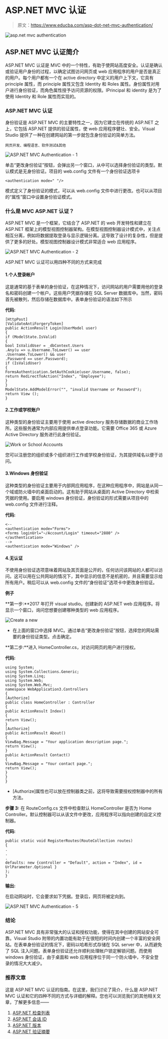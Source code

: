 # ASP.NET MVC 认证

> 原文：<https://www.educba.com/asp-dot-net-mvc-authentication/>

![asp.net mvc authentication](img/bcce73207a28893d51088fd4f1d0fe5c.png)



## ASP.NET MVC 认证简介

ASP.NET MVC 认证是 MVC 中的一个特性，有助于使网站高度安全。认证是确认或验证用户身份的过程，以确定试图访问网页或 web 应用程序的用户是否是真正的用户。每个用户都有一个在 active directory 中定义的用户上下文，它具有 principle 属性，而 principle 属性又包含 Identity 和 Roles 属性。身份属性对用户进行身份验证，而角色属性授予访问资源的权限。IPrincipal 和 identity 是为了使用 Identity 和 Role 属性而实现的。

### ASP.NET MVC 认证

身份验证是 ASP.NET MVC 的主要特性之一，因为它建立在传统的 ASP.NET 之上，它包括 ASP.NET 提供的验证属性，使 web 应用程序健壮、安全。Visual Studio 提供了一种在创建网站的第一步就包含身份验证的简单方法。

<small>网页开发、编程语言、软件测试&其他</small>

![ASP.NET MVC Authentication - 1](img/be00cd9c8f6042a18ab4fddc402604b3.png)



单击“更改身份验证”按钮，会弹出另一个窗口，从中可以选择身份验证的类型。默认模式是无身份验证。项目的 web.config 文件有一个身份验证选项卡

```
<authentication mode=" "/>
```

模式定义了身份验证的模式，可以从 web.config 文件中进行更改。也可以从项目的“属性”窗口中设置身份验证模式。

### 什么是 MVC ASP.NET 认证？

ASP.NET MVC 是一个框架，它结合了 ASP.NET 的 web 开发特性和建立在 ASP.NET 框架上的模型视图控制器架构。在模型视图控制器设计模式中，关注点相互分离，例如将数据提取登录与显示逻辑分离。这导致了设计的复杂性，但是提供了更多的好处。模型视图控制器设计模式非常适合 web 应用程序。

![ASP.NET MVC Authentication - 2](img/913747de4024800b765789a142031193.png)



ASP.NET MVC 认证可以用四种不同的方式来完成

#### 1.个人登录帐户

这是通常的基于表单的身份验证，在这种情况下，访问网站的用户需要用他的登录名和密码创建一个帐户。这些用户凭据存储在 SQL Server 数据库中。当然，密码首先被散列，然后存储在数据库中。表单身份验证的语法如下所示

**代码:**

```
[HttpPost]
[ValidateAntiForgeryToken]
public ActionResult Login(UserModel user)
{
if (ModelState.IsValid)
{
bool IsValidUser = _dbContext.Users
.Any(u => u.Username.ToLower() == user
.Username.ToLower() && user
.Password == user.Password);
if (IsValidUser)
{
FormsAuthentication.SetAuthCookie(user.Username, false);
return RedirectToAction("Index", "Employee");
}
}
ModelState.AddModelError("", "invalid Username or Password");
return View ();
}
```

#### 2.工作或学校账户

这种类型的身份验证主要用于使用 active directory 服务存储数据的商业工作场所。这些服务通常为内部应用提供单点登录功能。它需要 Office 365 或 Azure Active Directory 服务进行此身份验证。

![Work or School Accounts](img/dd8dd805f93fbe6e265dc76aadfbf76e.png)



您可以注册您的组织或多个组织进行工作或学校身份验证，为其提供域名以便于访问。

#### 3.Windows 身份验证

这种类型的身份验证主要用于内部网应用程序，在这种应用程序中，网站是从同一个域或防火墙中的桌面启动的。这有助于网站从桌面的 Active Directory 中检索凭据的使用。要启用 windows 身份验证，身份验证的形式需要从项目中的 web.config 文件进行注释。

**代码:**

```
<--
<authentication mode="Forms">
<forms loginUrl="~/Account/Login" timeout="2880" />
</authentication>
-->
<authentication mode="Windows" />
```

#### 4.无认证

不使用身份验证选项意味着网站及其页面是公开的，任何访问该网站的人都可以访问。这可以用在公共网站的情况下，其中显示的信息不是机密的，并且需要显示给所有用户。稍后可以从 web.config 文件的“身份验证”选项卡中更改身份验证。

**例子**

**第一步:**2017 年打开 visual studio。创建新的 ASP.NET web 应用程序。将显示一个窗口，询问您想要创建哪种类型的 web 应用程序。

![Create a new](img/82ba7fd6a5967a090b8572e7bbd3aaa7.png)



*   在上面的窗口中选择 MVC。通过单击“更改身份验证”按钮，选择您的网站需要的身份验证类型。点击确定。

**第二步:**进入 HomeController.cs，对访问网页的用户进行授权。

**代码:**

```
using System;
using System.Collections.Generic;
using System.Linq;
using System.Web;
using System.Web.Mvc;
namespace WebApplication3.Controllers
{
[Authorize]
public class HomeController : Controller
{
public ActionResult Index()
{
return View();
}
[Authorize]
public ActionResult About()
{
ViewBag.Message = "Your application description page.";
return View();
}
public ActionResult Contact()
{
ViewBag.Message = "Your contact page.";
return View();
}
}
}
```

*   [Authorize]属性也可以放在控制器类之前，这将导致需要授权控制器中的所有方法。

**步骤 3:** 在 RouteConfig.cs 文件中检查默认 HomeController 是否为 Home Controller。默认控制器可以从该文件中更改，应用程序可以指向创建的自定义控制器。

**代码:**

```
public static void RegisterRoutes(RouteCollection routes)
{
.
.
.
defaults: new {controller = "Default", action = "Index", id = UrlParameter.Optional }
);
}
```

**输出:**

在启动网站时，它会要求如下凭据。登录后，网页将被定向到。

![ASP.NET MVC Authentication - 5](img/c7d89478e034e7eb14881753639abd4c.png)



### 结论

ASP.NET MVC 具有非常强大的认证和授权功能，使得在其中创建的网站安全可靠。Visual Studio 附带的内置功能有助于在很短的时间内创建一个丰富的安全网站。在表单身份验证的情况下，密码以哈希形式存储在 SQL server 中，从而避免了 SQL 注入问题。表单身份验证还允许顺利处理帐户锁定解锁问题。而使用 windows 身份验证，由于桌面和 web 应用程序位于同一个防火墙中，不安全登录的情况大大减少。

### 推荐文章

这是 ASP.NET MVC 认证的指南。在这里，我们讨论了简介，什么是 ASP.NET MVC 认证和它的四种不同的方式与详细的解释。您也可以浏览我们的其他相关文章，了解更多信息——

1.  [ASP.NET 检查列表](https://www.educba.com/asp-dot-net-checkbox-list/)
2.  [ASP.NET 会话 ID](https://www.educba.com/asp-net-sessionid/)
3.  [ASP.NET 版本](https://www.educba.com/asp-dot-net-versions/)
4.  [ASP.NET 验证摘要](https://www.educba.com/asp-dot-net-validationsummary/)